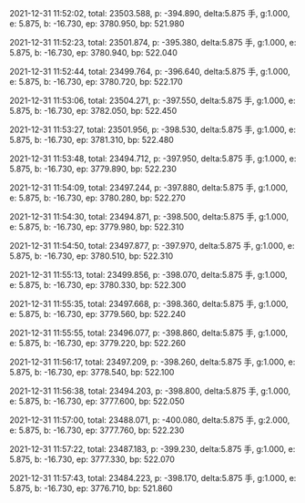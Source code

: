 2021-12-31 11:52:02, total: 23503.588, p: -394.890, delta:5.875 手, g:1.000, e: 5.875, b: -16.730, ep: 3780.950, bp: 521.980

2021-12-31 11:52:23, total: 23501.874, p: -395.380, delta:5.875 手, g:1.000, e: 5.875, b: -16.730, ep: 3780.940, bp: 522.040

2021-12-31 11:52:44, total: 23499.764, p: -396.640, delta:5.875 手, g:1.000, e: 5.875, b: -16.730, ep: 3780.720, bp: 522.170

2021-12-31 11:53:06, total: 23504.271, p: -397.550, delta:5.875 手, g:1.000, e: 5.875, b: -16.730, ep: 3782.050, bp: 522.450

2021-12-31 11:53:27, total: 23501.956, p: -398.530, delta:5.875 手, g:1.000, e: 5.875, b: -16.730, ep: 3781.310, bp: 522.480

2021-12-31 11:53:48, total: 23494.712, p: -397.950, delta:5.875 手, g:1.000, e: 5.875, b: -16.730, ep: 3779.890, bp: 522.230

2021-12-31 11:54:09, total: 23497.244, p: -397.880, delta:5.875 手, g:1.000, e: 5.875, b: -16.730, ep: 3780.280, bp: 522.270

2021-12-31 11:54:30, total: 23494.871, p: -398.500, delta:5.875 手, g:1.000, e: 5.875, b: -16.730, ep: 3779.980, bp: 522.310

2021-12-31 11:54:50, total: 23497.877, p: -397.970, delta:5.875 手, g:1.000, e: 5.875, b: -16.730, ep: 3780.510, bp: 522.310

2021-12-31 11:55:13, total: 23499.856, p: -398.070, delta:5.875 手, g:1.000, e: 5.875, b: -16.730, ep: 3780.330, bp: 522.300

2021-12-31 11:55:35, total: 23497.668, p: -398.360, delta:5.875 手, g:1.000, e: 5.875, b: -16.730, ep: 3779.560, bp: 522.240

2021-12-31 11:55:55, total: 23496.077, p: -398.860, delta:5.875 手, g:1.000, e: 5.875, b: -16.730, ep: 3779.220, bp: 522.260

2021-12-31 11:56:17, total: 23497.209, p: -398.260, delta:5.875 手, g:1.000, e: 5.875, b: -16.730, ep: 3778.540, bp: 522.100

2021-12-31 11:56:38, total: 23494.203, p: -398.800, delta:5.875 手, g:1.000, e: 5.875, b: -16.730, ep: 3777.600, bp: 522.050

2021-12-31 11:57:00, total: 23488.071, p: -400.080, delta:5.875 手, g:2.000, e: 5.875, b: -16.730, ep: 3777.760, bp: 522.230

2021-12-31 11:57:22, total: 23487.183, p: -399.230, delta:5.875 手, g:1.000, e: 5.875, b: -16.730, ep: 3777.330, bp: 522.070

2021-12-31 11:57:43, total: 23484.223, p: -398.170, delta:5.875 手, g:1.000, e: 5.875, b: -16.730, ep: 3776.710, bp: 521.860